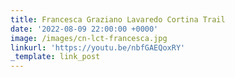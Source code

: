 ```yaml
---
title: Francesca Graziano Lavaredo Cortina Trail
date: '2022-08-09 22:00:00 +0000'
image: /images/cn-lct-francesca.jpg
linkurl: 'https://youtu.be/nbfGAEQoxRY'
_template: link_post
---
```


